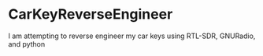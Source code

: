 # CarKeyReverseEngineer
I am attempting to reverse engineer my car keys using RTL-SDR, GNURadio, and python
